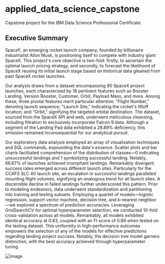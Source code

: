 # applied_data_science_capstone
Capstone project for the IBM Data Science Professional Certificate

## Executive Summary
SpaceY, an emerging rocket launch company, founded by billionaire industrialist Allon Musk, is positioning itself to compete with industry giant SpaceX. This project's core objective is two-fold: firstly, to ascertain the optimal launch pricing strategy, and secondly, to forecast the likelihood of SpaceX reusing its initial launch stage based on historical data gleaned from past SpaceX rocket launches.

Our analysis draws from a dataset encompassing 90 SpaceX project launches, each characterized by 18 pertinent features such as Booster Landing, Version Booster, Customer, Orbit, Payload Mass, and more. Among these, three pivotal features merit particular attention: "Flight Number," denoting launch sequence; "Launch Site," indicating the rocket's liftoff location; and "Orbit," signifying the targeted orbital destination. The dataset, sourced from the SpaceX API and web, underwent meticulous cleansing, including filtration to exclusively incorporate Falcon 9 data. Although a segment of the Landing Pad data exhibited a 28.89% deficiency, this omission remained inconsequential for our analytical pursuit.

Our exploratory data analysis employed an array of visualization techniques and SQL commands, expounding the data's essence. Scatter plots and bar charts facilitated comprehension of the distribution of classes—0 indicating unsuccessful landings and 1 symbolizing successful landing. Notably, 66.67% of launches achieved triumphant landings. Remarkably divergent success rates emerged across different launch sites. Particularly for the CCAFS SLC 40 launch site, an escalation in successful landings paralleled mounting flight volumes, signifying an analogous trend for all launch sites. A discernible decline in failed landings further underscored this pattern. Prior to modeling endeavors, data underwent standardization and partitioning into training and testing subsets. 
Employing a quartet of models—logistic regression, support vector machine, decision tree, and k-nearest neighbor—we explored a spectrum of prediction accuracies. Leveraging GridSearchCV for optimal hyperparameter selection, we conducted 10-fold cross-validation across all models. Remarkably, all models exhibited identical accuracy at 0.83, coupled with an f1-score of 0.89 when tested on the testing dataset. This uniformity in high-performance outcomes empowers the selection of any of the models for effective predictions regarding landing project success. Notably, the decision tree model garners distinction, with the best accuracy achieved through hyperparameter tuning.

![image](https://github.com/musasmike/applied_data_science_capstone/assets/70798790/aa2a244c-bb34-4dc1-9679-b63ebd929a3c)
